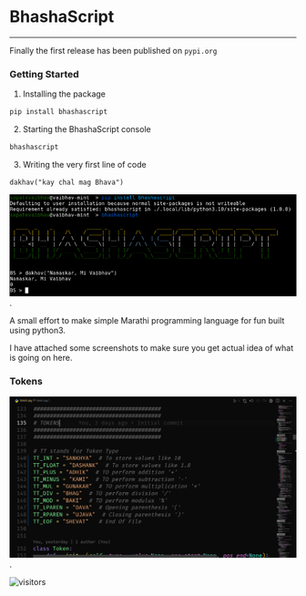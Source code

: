 # BhashaScript
---
Finally the first release has been published on ``pypi.org``

### Getting Started

1. Installing the package
```bash
pip install bhashascript
```

2. Starting the BhashaScript console
```bash
bhashascript
```

3. Writing the very first line of code 
```bs 
dakhav("kay chal mag Bhava")
```
![initial](SS/ss1.png) .


A small effort to make simple Marathi programming language for fun built using python3.

I have attached some screenshots to make sure you get actual idea of what is going on here.

### Tokens
![tokens](SS/token.png) .

![visitors](https://visitor-badge.glitch.me/badge?page_id=VaibhavCodeClubvisitor-badge)

